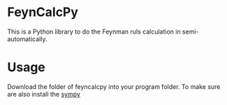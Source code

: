 # FeynCalcPy
This is a Python library to do the Feynman ruls calculation in semi-automatically. 

# Usage
Download the folder of feyncalcpy into your program folder. To make sure are also install the [sympy](https://github.com/sympy/sympy)
